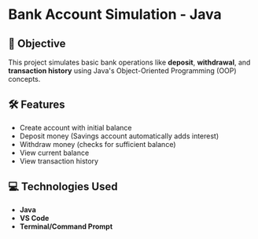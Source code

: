 # Bank Account Simulation - Java

## 📌 Objective
This project simulates basic bank operations like **deposit**, **withdrawal**, and **transaction history** using Java's Object-Oriented Programming (OOP) concepts.

## 🛠 Features
- Create account with initial balance
- Deposit money (Savings account automatically adds interest)
- Withdraw money (checks for sufficient balance)
- View current balance
- View transaction history

## 💻 Technologies Used
- **Java**
- **VS Code**
- **Terminal/Command Prompt**
